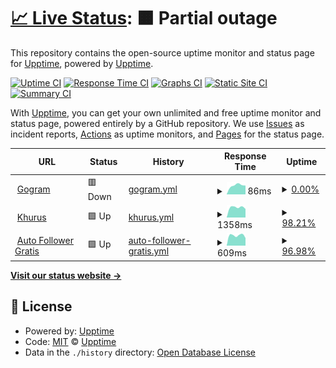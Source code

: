 # [📈 Live Status](https://status.gogram.co): <!--live status--> **🟧 Partial outage**

This repository contains the open-source uptime monitor and status page for [Upptime](https://status.gogram.co), powered by [Upptime](https://github.com/upptime/upptime).

[![Uptime CI](https://github.com/enggaraziz/status/workflows/Uptime%20CI/badge.svg)](https://github.com/enggaraziz/statua/actions?query=workflow%3A%22Uptime+CI%22)
[![Response Time CI](https://github.com/enggaraziz/status/workflows/Response%20Time%20CI/badge.svg)](https://github.com/enggaraziz/status/actions?query=workflow%3A%22Response+Time+CI%22)
[![Graphs CI](https://github.com/enggaraziz/status/workflows/Graphs%20CI/badge.svg)](https://github.com/enggaraziz/status/actions?query=workflow%3A%22Graphs+CI%22)
[![Static Site CI](https://github.com/enggaraziz/status/workflows/Static%20Site%20CI/badge.svg)](https://github.com/enggaraziz/status/actions?query=workflow%3A%22Static+Site+CI%22)
[![Summary CI](https://github.com/enggaraziz/status/workflows/Summary%20CI/badge.svg)](https://github.com/enggaraziz/status/actions?query=workflow%3A%22Summary+CI%22)

With [Upptime](https://status.gogram.co), you can get your own unlimited and free uptime monitor and status page, powered entirely by a GitHub repository. We use [Issues](https://github.com/upptime/upptime/issues) as incident reports, [Actions](https://github.com/enggaraziz/status/actions) as uptime monitors, and [Pages](https://status.gogram.co) for the status page.

<!--start: status pages-->
<!-- This summary is generated by Upptime (https://github.com/upptime/upptime) -->
<!-- Do not edit this manually, your changes will be overwritten -->
<!-- prettier-ignore -->
| URL | Status | History | Response Time | Uptime |
| --- | ------ | ------- | ------------- | ------ |
| <img alt="" src="https://favicons.githubusercontent.com/www.gogram.co" height="13"> [Gogram](https://www.gogram.co) | 🟥 Down | [gogram.yml](https://github.com/enggaraziz/status/commits/HEAD/history/gogram.yml) | <details><summary><img alt="Response time graph" src="./graphs/gogram/response-time-week.png" height="20"> 86ms</summary><br><a href="https://status.gogram.co/history/gogram"><img alt="Response time 86" src="https://img.shields.io/endpoint?url=https%3A%2F%2Fraw.githubusercontent.com%2Fenggaraziz%2Fstatus%2FHEAD%2Fapi%2Fgogram%2Fresponse-time.json"></a><br><a href="https://status.gogram.co/history/gogram"><img alt="24-hour response time 83" src="https://img.shields.io/endpoint?url=https%3A%2F%2Fraw.githubusercontent.com%2Fenggaraziz%2Fstatus%2FHEAD%2Fapi%2Fgogram%2Fresponse-time-day.json"></a><br><a href="https://status.gogram.co/history/gogram"><img alt="7-day response time 86" src="https://img.shields.io/endpoint?url=https%3A%2F%2Fraw.githubusercontent.com%2Fenggaraziz%2Fstatus%2FHEAD%2Fapi%2Fgogram%2Fresponse-time-week.json"></a><br><a href="https://status.gogram.co/history/gogram"><img alt="30-day response time 86" src="https://img.shields.io/endpoint?url=https%3A%2F%2Fraw.githubusercontent.com%2Fenggaraziz%2Fstatus%2FHEAD%2Fapi%2Fgogram%2Fresponse-time-month.json"></a><br><a href="https://status.gogram.co/history/gogram"><img alt="1-year response time 86" src="https://img.shields.io/endpoint?url=https%3A%2F%2Fraw.githubusercontent.com%2Fenggaraziz%2Fstatus%2FHEAD%2Fapi%2Fgogram%2Fresponse-time-year.json"></a></details> | <details><summary><a href="https://status.gogram.co/history/gogram">0.00%</a></summary><a href="https://status.gogram.co/history/gogram"><img alt="All-time uptime 0.00%" src="https://img.shields.io/endpoint?url=https%3A%2F%2Fraw.githubusercontent.com%2Fenggaraziz%2Fstatus%2FHEAD%2Fapi%2Fgogram%2Fuptime.json"></a><br><a href="https://status.gogram.co/history/gogram"><img alt="24-hour uptime 0.00%" src="https://img.shields.io/endpoint?url=https%3A%2F%2Fraw.githubusercontent.com%2Fenggaraziz%2Fstatus%2FHEAD%2Fapi%2Fgogram%2Fuptime-day.json"></a><br><a href="https://status.gogram.co/history/gogram"><img alt="7-day uptime 0.00%" src="https://img.shields.io/endpoint?url=https%3A%2F%2Fraw.githubusercontent.com%2Fenggaraziz%2Fstatus%2FHEAD%2Fapi%2Fgogram%2Fuptime-week.json"></a><br><a href="https://status.gogram.co/history/gogram"><img alt="30-day uptime 0.00%" src="https://img.shields.io/endpoint?url=https%3A%2F%2Fraw.githubusercontent.com%2Fenggaraziz%2Fstatus%2FHEAD%2Fapi%2Fgogram%2Fuptime-month.json"></a><br><a href="https://status.gogram.co/history/gogram"><img alt="1-year uptime 0.00%" src="https://img.shields.io/endpoint?url=https%3A%2F%2Fraw.githubusercontent.com%2Fenggaraziz%2Fstatus%2FHEAD%2Fapi%2Fgogram%2Fuptime-year.json"></a></details>
| <img alt="" src="https://favicons.githubusercontent.com/www.khur.us" height="13"> [Khurus](https://www.khur.us) | 🟩 Up | [khurus.yml](https://github.com/enggaraziz/status/commits/HEAD/history/khurus.yml) | <details><summary><img alt="Response time graph" src="./graphs/khurus/response-time-week.png" height="20"> 1358ms</summary><br><a href="https://status.gogram.co/history/khurus"><img alt="Response time 1358" src="https://img.shields.io/endpoint?url=https%3A%2F%2Fraw.githubusercontent.com%2Fenggaraziz%2Fstatus%2FHEAD%2Fapi%2Fkhurus%2Fresponse-time.json"></a><br><a href="https://status.gogram.co/history/khurus"><img alt="24-hour response time 1614" src="https://img.shields.io/endpoint?url=https%3A%2F%2Fraw.githubusercontent.com%2Fenggaraziz%2Fstatus%2FHEAD%2Fapi%2Fkhurus%2Fresponse-time-day.json"></a><br><a href="https://status.gogram.co/history/khurus"><img alt="7-day response time 1358" src="https://img.shields.io/endpoint?url=https%3A%2F%2Fraw.githubusercontent.com%2Fenggaraziz%2Fstatus%2FHEAD%2Fapi%2Fkhurus%2Fresponse-time-week.json"></a><br><a href="https://status.gogram.co/history/khurus"><img alt="30-day response time 1358" src="https://img.shields.io/endpoint?url=https%3A%2F%2Fraw.githubusercontent.com%2Fenggaraziz%2Fstatus%2FHEAD%2Fapi%2Fkhurus%2Fresponse-time-month.json"></a><br><a href="https://status.gogram.co/history/khurus"><img alt="1-year response time 1358" src="https://img.shields.io/endpoint?url=https%3A%2F%2Fraw.githubusercontent.com%2Fenggaraziz%2Fstatus%2FHEAD%2Fapi%2Fkhurus%2Fresponse-time-year.json"></a></details> | <details><summary><a href="https://status.gogram.co/history/khurus">98.21%</a></summary><a href="https://status.gogram.co/history/khurus"><img alt="All-time uptime 98.21%" src="https://img.shields.io/endpoint?url=https%3A%2F%2Fraw.githubusercontent.com%2Fenggaraziz%2Fstatus%2FHEAD%2Fapi%2Fkhurus%2Fuptime.json"></a><br><a href="https://status.gogram.co/history/khurus"><img alt="24-hour uptime 97.97%" src="https://img.shields.io/endpoint?url=https%3A%2F%2Fraw.githubusercontent.com%2Fenggaraziz%2Fstatus%2FHEAD%2Fapi%2Fkhurus%2Fuptime-day.json"></a><br><a href="https://status.gogram.co/history/khurus"><img alt="7-day uptime 98.21%" src="https://img.shields.io/endpoint?url=https%3A%2F%2Fraw.githubusercontent.com%2Fenggaraziz%2Fstatus%2FHEAD%2Fapi%2Fkhurus%2Fuptime-week.json"></a><br><a href="https://status.gogram.co/history/khurus"><img alt="30-day uptime 98.21%" src="https://img.shields.io/endpoint?url=https%3A%2F%2Fraw.githubusercontent.com%2Fenggaraziz%2Fstatus%2FHEAD%2Fapi%2Fkhurus%2Fuptime-month.json"></a><br><a href="https://status.gogram.co/history/khurus"><img alt="1-year uptime 98.21%" src="https://img.shields.io/endpoint?url=https%3A%2F%2Fraw.githubusercontent.com%2Fenggaraziz%2Fstatus%2FHEAD%2Fapi%2Fkhurus%2Fuptime-year.json"></a></details>
| <img alt="" src="https://favicons.githubusercontent.com/www.autofollowergratis.com" height="13"> [Auto Follower Gratis](https://www.autofollowergratis.com) | 🟩 Up | [auto-follower-gratis.yml](https://github.com/enggaraziz/status/commits/HEAD/history/auto-follower-gratis.yml) | <details><summary><img alt="Response time graph" src="./graphs/auto-follower-gratis/response-time-week.png" height="20"> 609ms</summary><br><a href="https://status.gogram.co/history/auto-follower-gratis"><img alt="Response time 609" src="https://img.shields.io/endpoint?url=https%3A%2F%2Fraw.githubusercontent.com%2Fenggaraziz%2Fstatus%2FHEAD%2Fapi%2Fauto-follower-gratis%2Fresponse-time.json"></a><br><a href="https://status.gogram.co/history/auto-follower-gratis"><img alt="24-hour response time 566" src="https://img.shields.io/endpoint?url=https%3A%2F%2Fraw.githubusercontent.com%2Fenggaraziz%2Fstatus%2FHEAD%2Fapi%2Fauto-follower-gratis%2Fresponse-time-day.json"></a><br><a href="https://status.gogram.co/history/auto-follower-gratis"><img alt="7-day response time 609" src="https://img.shields.io/endpoint?url=https%3A%2F%2Fraw.githubusercontent.com%2Fenggaraziz%2Fstatus%2FHEAD%2Fapi%2Fauto-follower-gratis%2Fresponse-time-week.json"></a><br><a href="https://status.gogram.co/history/auto-follower-gratis"><img alt="30-day response time 609" src="https://img.shields.io/endpoint?url=https%3A%2F%2Fraw.githubusercontent.com%2Fenggaraziz%2Fstatus%2FHEAD%2Fapi%2Fauto-follower-gratis%2Fresponse-time-month.json"></a><br><a href="https://status.gogram.co/history/auto-follower-gratis"><img alt="1-year response time 609" src="https://img.shields.io/endpoint?url=https%3A%2F%2Fraw.githubusercontent.com%2Fenggaraziz%2Fstatus%2FHEAD%2Fapi%2Fauto-follower-gratis%2Fresponse-time-year.json"></a></details> | <details><summary><a href="https://status.gogram.co/history/auto-follower-gratis">96.98%</a></summary><a href="https://status.gogram.co/history/auto-follower-gratis"><img alt="All-time uptime 96.98%" src="https://img.shields.io/endpoint?url=https%3A%2F%2Fraw.githubusercontent.com%2Fenggaraziz%2Fstatus%2FHEAD%2Fapi%2Fauto-follower-gratis%2Fuptime.json"></a><br><a href="https://status.gogram.co/history/auto-follower-gratis"><img alt="24-hour uptime 96.57%" src="https://img.shields.io/endpoint?url=https%3A%2F%2Fraw.githubusercontent.com%2Fenggaraziz%2Fstatus%2FHEAD%2Fapi%2Fauto-follower-gratis%2Fuptime-day.json"></a><br><a href="https://status.gogram.co/history/auto-follower-gratis"><img alt="7-day uptime 96.98%" src="https://img.shields.io/endpoint?url=https%3A%2F%2Fraw.githubusercontent.com%2Fenggaraziz%2Fstatus%2FHEAD%2Fapi%2Fauto-follower-gratis%2Fuptime-week.json"></a><br><a href="https://status.gogram.co/history/auto-follower-gratis"><img alt="30-day uptime 96.98%" src="https://img.shields.io/endpoint?url=https%3A%2F%2Fraw.githubusercontent.com%2Fenggaraziz%2Fstatus%2FHEAD%2Fapi%2Fauto-follower-gratis%2Fuptime-month.json"></a><br><a href="https://status.gogram.co/history/auto-follower-gratis"><img alt="1-year uptime 96.98%" src="https://img.shields.io/endpoint?url=https%3A%2F%2Fraw.githubusercontent.com%2Fenggaraziz%2Fstatus%2FHEAD%2Fapi%2Fauto-follower-gratis%2Fuptime-year.json"></a></details>

<!--end: status pages-->

[**Visit our status website →**](https://status.gogram.co)

## 📄 License

- Powered by: [Upptime](https://github.com/upptime/upptime)
- Code: [MIT](./LICENSE) © [Upptime](https://status.gogram.co)
- Data in the `./history` directory: [Open Database License](https://opendatacommons.org/licenses/odbl/1-0/)
